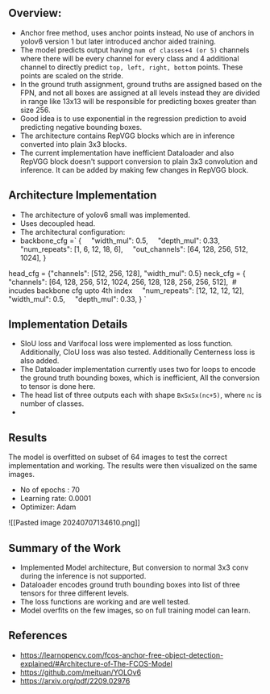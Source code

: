 ## Overview:
- Anchor free method, uses anchor points instead, No use of anchors in yolov6 version 1 but later introduced anchor aided training.
- The model predicts output having `num of classes+4 (or 5)` channels where there will be every channel for every class and 4 additional channel to directly predict `top, left, right, bottom` points. These points are scaled on the stride.
- In the ground truth assignment, ground truths are assigned based on the FPN, and not all boxes are assigned at all levels instead they are divided in range like 13x13 will be responsible for predicting boxes greater than size 256. 
- Good idea is to use exponential in  the regression prediction to avoid predicting negative bounding boxes.
- The architecture contains RepVGG blocks which are in inference converted into plain 3x3 blocks.
- The current implementation have inefficient Dataloader and also RepVGG block doesn't support conversion to plain 3x3 convolution and inference. It can be added by making few changes in RepVGG block.

## Architecture Implementation
- The architecture of yolov6 small was implemented.
- Uses decoupled head.
- The architectural configuration:
- backbone_cfg =` {
    "width_mul": 0.5,
    "depth_mul": 0.33,
    "num_repeats": [1, 6, 12, 18, 6],
    "out_channels": [64, 128, 256, 512, 1024],
}

head_cfg = {"channels": [512, 256, 128], "width_mul": 0.5}
neck_cfg = { "channels": [64, 128, 256, 512, 1024, 256, 128, 128, 256, 256, 512],  # incudes backbone cfg upto 4th index
    "num_repeats": [12, 12, 12, 12],
    "width_mul": 0.5,
    "depth_mul": 0.33,
} `

## Implementation Details
- SIoU loss and Varifocal loss were implemented as loss function. Additionally, CIoU loss was also tested.  Additionally Centerness loss is also added.
- The Dataloader implementation currently uses two for loops to encode the ground truth bounding boxes, which is inefficient, All the conversion to tensor is done here.
- The head list of three outputs each with shape `BxSxSx(nc+5)`, where `nc` is number of classes.
- 

## Results 
The model is overfitted on subset of 64 images to test the correct implementation and working. The results were then visualized on the same images.
- No of epochs : 70
- Learning rate: 0.0001
- Optimizer: Adam

![[Pasted image 20240707134610.png]]

## Summary of the Work
- Implemented Model architecture, But conversion to normal 3x3 conv during the inference is not supported.
- Dataloader encodes ground truth bounding boxes into list of three tensors for three different levels.
- The loss functions are working and are well tested.
- Model overfits on the few images, so on full training model can learn.

## References
- https://learnopencv.com/fcos-anchor-free-object-detection-explained/#Architecture-of-The-FCOS-Model
- https://github.com/meituan/YOLOv6
- https://arxiv.org/pdf/2209.02976